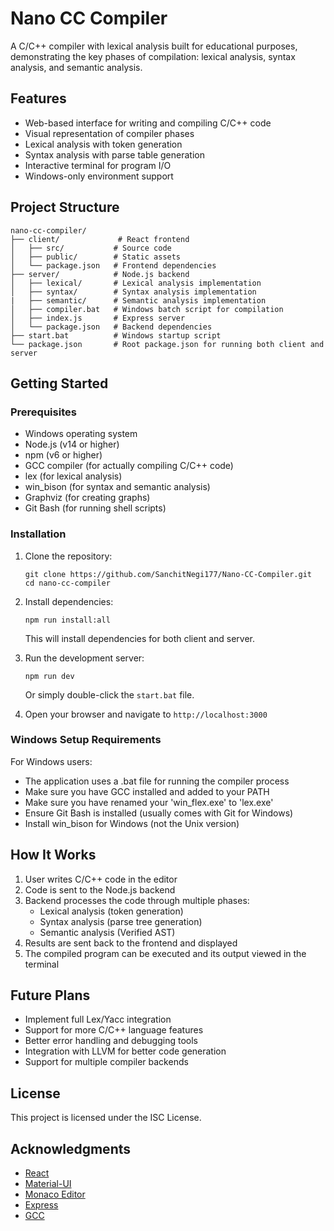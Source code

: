# Nano CC Compiler

A C/C++ compiler with lexical analysis built for educational purposes, demonstrating the key phases of compilation: lexical analysis, syntax analysis, and semantic analysis.

## Features

- Web-based interface for writing and compiling C/C++ code
- Visual representation of compiler phases
- Lexical analysis with token generation
- Syntax analysis with parse table generation
- Interactive terminal for program I/O
- Windows-only environment support

## Project Structure

```
nano-cc-compiler/
├── client/             # React frontend
│   ├── src/           # Source code
│   ├── public/        # Static assets
│   └── package.json   # Frontend dependencies
├── server/            # Node.js backend
│   ├── lexical/       # Lexical analysis implementation
│   ├── syntax/        # Syntax analysis implementation
|   ├── semantic/      # Semantic analysis implementation
│   ├── compiler.bat   # Windows batch script for compilation
│   ├── index.js       # Express server
│   └── package.json   # Backend dependencies
├── start.bat          # Windows startup script
└── package.json       # Root package.json for running both client and server
```

## Getting Started

### Prerequisites

- Windows operating system
- Node.js (v14 or higher)
- npm (v6 or higher)
- GCC compiler (for actually compiling C/C++ code)
- lex (for lexical analysis)
- win_bison (for syntax and semantic analysis)
- Graphviz (for creating graphs)
- Git Bash (for running shell scripts)

### Installation

1. Clone the repository:
   ```
   git clone https://github.com/SanchitNegi177/Nano-CC-Compiler.git
   cd nano-cc-compiler
   ```

2. Install dependencies:
   ```
   npm run install:all
   ```
   This will install dependencies for both client and server.

3. Run the development server:
   ```
   npm run dev
   ```
   Or simply double-click the `start.bat` file.

4. Open your browser and navigate to `http://localhost:3000`

### Windows Setup Requirements

For Windows users:
- The application uses a .bat file for running the compiler process
- Make sure you have GCC installed and added to your PATH
- Make sure you have renamed your 'win_flex.exe' to 'lex.exe'
- Ensure Git Bash is installed (usually comes with Git for Windows)
- Install win_bison for Windows (not the Unix version)

## How It Works

1. User writes C/C++ code in the editor
2. Code is sent to the Node.js backend
3. Backend processes the code through multiple phases:
   - Lexical analysis (token generation)
   - Syntax analysis (parse tree generation)
   - Semantic analysis (Verified AST)
4. Results are sent back to the frontend and displayed
5. The compiled program can be executed and its output viewed in the terminal

## Future Plans

- Implement full Lex/Yacc integration
- Support for more C/C++ language features
- Better error handling and debugging tools
- Integration with LLVM for better code generation
- Support for multiple compiler backends

## License

This project is licensed under the ISC License.

## Acknowledgments

- [React](https://reactjs.org/)
- [Material-UI](https://mui.com/)
- [Monaco Editor](https://microsoft.github.io/monaco-editor/)
- [Express](https://expressjs.com/)
- [GCC](https://gcc.gnu.org/) 
